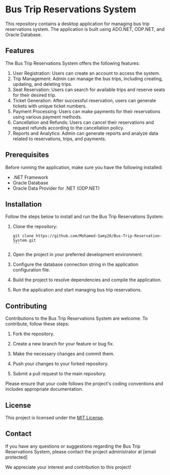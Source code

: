 # Bus Trip Reservations System

This repository contains a desktop application for managing bus trip reservations system. The application is built using ADO.NET, ODP.NET, and Oracle Database.

## Features

The Bus Trip Reservations System offers the following features:

1. User Registration: Users can create an account to access the system.
2. Trip Management: Admin can manage the bus trips, including creating, updating, and deleting trips.
3. Seat Reservation: Users can search for available trips and reserve seats for their desired trip.
4. Ticket Generation: After successful reservation, users can generate tickets with unique ticket numbers.
5. Payment Processing: Users can make payments for their reservations using various payment methods.
6. Cancellation and Refunds: Users can cancel their reservations and request refunds according to the cancellation policy.
7. Reports and Analytics: Admin can generate reports and analyze data related to reservations, trips, and payments.

## Prerequisites

Before running the application, make sure you have the following installed:

- .NET Framework
- Oracle Database
- Oracle Data Provider for .NET (ODP.NET)

## Installation

Follow the steps below to install and run the Bus Trip Reservations System:

1. Clone the repository:

   ````shell
   git clone https://github.com/Mohamed-Samy26/Bus-Trip-Reservation-System.git
   ```

2. Open the project in your preferred development environment.

3. Configure the database connection string in the application configuration file.

4. Build the project to resolve dependencies and compile the application.

5. Run the application and start managing bus trip reservations.

## Contributing

Contributions to the Bus Trip Reservations System are welcome. To contribute, follow these steps:

1. Fork the repository.

2. Create a new branch for your feature or bug fix.

3. Make the necessary changes and commit them.

4. Push your changes to your forked repository.

5. Submit a pull request to the main repository.

Please ensure that your code follows the project's coding conventions and includes appropriate documentation.

## License

This project is licensed under the [MIT License](LICENSE).

## Contact

If you have any questions or suggestions regarding the Bus Trip Reservations System, please contact the project administrator at [email protected]

We appreciate your interest and contribution to this project!

